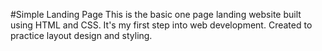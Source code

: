#Simple Landing Page
This is the basic one page landing website built using HTML and CSS. 
It's my first step into web development. 
Created to practice layout design and styling.
